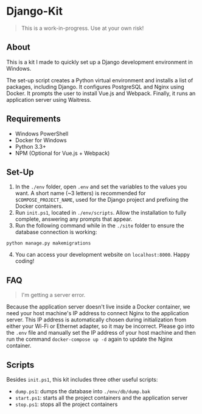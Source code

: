# Django-Kit

> This is a work-in-progress. Use at your own risk!

## About
This is a kit I made to quickly set up a Django development environment in Windows.

The set-up script creates a Python virtual environment and installs a list of packages, including Django. It configures PostgreSQL and Nginx using Docker. It prompts the user to install Vue.js and Webpack. Finally, it runs an application server using Waitress.

## Requirements
- Windows PowerShell
- Docker for Windows
- Python 3.3+
- NPM (Optional for Vue.js + Webpack)

## Set-Up

1. In the ````./env```` folder, open ````.env```` and set the variables to the values you want. A short name (~3 letters) is recommended for ````$COMPOSE_PROJECT_NAME````, used for the Django project and prefixing the Docker containers.
2. Run ````init.ps1````, located in ````./env/scripts````. Allow the installation to fully complete, answering any prompts that appear.
3. Run the following command while in the ````./site```` folder to ensure the database connection is working:
````
python manage.py makemigrations
````
4. You can access your development website on ````localhost:8000````. Happy coding!

## FAQ

> I'm getting a server error.

Because the application server doesn't live inside a Docker container, we need your host machine's IP address to connect Nginx to the application server. This IP address is automatically chosen during initialization from either your Wi-Fi or Ethernet adapter, so it may be incorrect. Please go into the ````.env```` file and manually set the IP address of your host machine and then run the command ````docker-compose up -d```` again to update the Nginx container.

## Scripts
Besides ````init.ps1````, this kit includes three other useful scripts:

- ````dump.ps1````: dumps the database into ````./env/db/dump.bak````
- ````start.ps1````: starts all the project containers and the application server
- ````stop.ps1````: stops all the project containers
